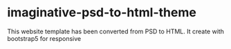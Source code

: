 # imaginative-psd-to-html-theme
This website template has been converted from PSD to HTML. It create with bootstrap5 for responsive
